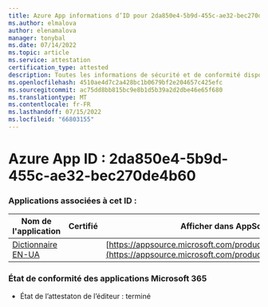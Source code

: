 ```yaml
---
title: Azure App informations d’ID pour 2da850e4-5b9d-455c-ae32-bec270de4b60
ms.author: elmalova
author: elenamalova
manager: tonybal
ms.date: 07/14/2022
ms.topic: article
ms.service: attestation
certification_type: attested
description: Toutes les informations de sécurité et de conformité disponibles pour 2da850e4-5b9d-455c-ae32-bec270de4b60.
ms.openlocfilehash: 4510ae4d7c2a428bc1b0679bf2e204657c425efc
ms.sourcegitcommit: ac75dd8bb815bc9e8b1d5b39a2d2dbe46e65f680
ms.translationtype: MT
ms.contentlocale: fr-FR
ms.lasthandoff: 07/15/2022
ms.locfileid: "66803155"
---
```

# <a name="azure-app-id-2da850e4-5b9d-455c-ae32-bec270de4b60"></a>Azure App ID : 2da850e4-5b9d-455c-ae32-bec270de4b60


### <a name="apps-associated-with-this-id"></a>Applications associées à cet ID :
| **Nom de l'application** | **Certifié** | **Afficher dans AppSource** |
|--------------|---------------|-----------------------|
| [Dictionnaire EN-UA](../forward/WA200004310.md) |  | [https://appsource.microsoft.com/product/office/WA200004310](https://appsource.microsoft.com/product/office/WA200004310) |

### <a name="microsoft-365-app-compliance-status"></a>État de conformité des applications Microsoft 365
- État de l’attestaton de l’éditeur : terminé
